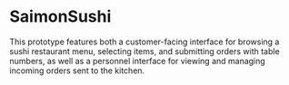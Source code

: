 # SaimonSushi
This prototype features both a customer-facing interface for browsing a sushi restaurant menu, selecting items, and submitting orders with table numbers, as well as a personnel interface for viewing and managing incoming orders sent to the kitchen.
